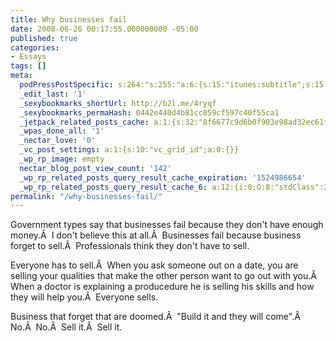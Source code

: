 ```yaml
---
title: Why businesses fail
date: 2008-06-26 00:17:55.000000000 -05:00
published: true
categories:
- Essays
tags: []
meta:
  podPressPostSpecific: s:264:"s:255:"a:6:{s:15:"itunes:subtitle";s:15:"##PostExcerpt##";s:14:"itunes:summary";s:15:"##PostExcerpt##";s:15:"itunes:keywords";s:17:"##WordPressCats##";s:13:"itunes:author";s:10:"##Global##";s:15:"itunes:explicit";s:7:"Default";s:12:"itunes:block";s:7:"Default";}";";
  _edit_last: '1'
  _sexybookmarks_shortUrl: http://b2l.me/4ryqf
  _sexybookmarks_permaHash: 0442e440d4b81cc059cf597c40f55ca1
  _jetpack_related_posts_cache: a:1:{s:32:"8f6677c9d6b0f903e98ad32ec61f8deb";a:2:{s:7:"expires";i:1486574544;s:7:"payload";a:3:{i:0;a:1:{s:2:"id";i:2116;}i:1;a:1:{s:2:"id";i:1513;}i:2;a:1:{s:2:"id";i:4783;}}}}
  _wpas_done_all: '1'
  _nectar_love: '0'
  _vc_post_settings: a:1:{s:10:"vc_grid_id";a:0:{}}
  _wp_rp_image: empty
  nectar_blog_post_view_count: '142'
  _wp_rp_related_posts_query_result_cache_expiration: '1524986654'
  _wp_rp_related_posts_query_result_cache_6: a:12:{i:0;O:8:"stdClass":2:{s:7:"post_id";s:4:"2116";s:5:"score";s:17:"87.56199386076506";}i:1;O:8:"stdClass":2:{s:7:"post_id";s:4:"1265";s:5:"score";s:18:"27.241292593368595";}i:2;O:8:"stdClass":2:{s:7:"post_id";s:4:"3254";s:5:"score";s:18:"17.583316176176268";}i:3;O:8:"stdClass":2:{s:7:"post_id";s:3:"404";s:5:"score";s:17:"16.79184407092601";}i:4;O:8:"stdClass":2:{s:7:"post_id";s:3:"134";s:5:"score";s:17:"16.79184407092601";}i:5;O:8:"stdClass":2:{s:7:"post_id";s:3:"338";s:5:"score";s:17:"16.78907590420698";}i:6;O:8:"stdClass":2:{s:7:"post_id";s:3:"105";s:5:"score";s:18:"15.405549709806118";}i:7;O:8:"stdClass":2:{s:7:"post_id";s:4:"1192";s:5:"score";s:18:"15.329430585621116";}i:8;O:8:"stdClass":2:{s:7:"post_id";s:4:"3535";s:5:"score";s:18:"13.943136224501226";}i:9;O:8:"stdClass":2:{s:7:"post_id";s:4:"3116";s:5:"score";s:18:"13.943136224501226";}i:10;O:8:"stdClass":2:{s:7:"post_id";s:2:"73";s:5:"score";s:16:"12.9045180439204";}i:11;O:8:"stdClass":2:{s:7:"post_id";s:2:"39";s:5:"score";s:16:"12.9045180439204";}}
permalink: "/why-businesses-fail/"
---
```

Government types say that businesses fail because they don't have enough money.Â  I don't believe this at all.Â  Businesses fail because business forget to sell.Â  Professionals think they don't have to sell.

Everyone has to sell.Â  When you ask someone out on a date, you are selling your qualities that make the other person want to go out with you.Â  When a doctor is explaining a producedure he is selling his skills and how they will help you.Â  Everyone sells.

Business that forget that are doomed.Â  "Build it and they will come".Â  No.Â  No.Â  Sell it.Â  Sell it.</p>
